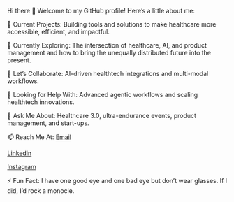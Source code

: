 Hi there 👋
Welcome to my GitHub profile!
 Here’s a little about me:

🔭 Current Projects:
Building tools and solutions to make healthcare more accessible, efficient, and impactful.

🌱 Currently Exploring:
The intersection of healthcare, AI, and product management and how to bring the unequally distributed future into the present.

👯 Let’s Collaborate:
AI-driven healthtech integrations and multi-modal workflows.

🤔 Looking for Help With:
Advanced agentic workflows and scaling healthtech innovations.

💬 Ask Me About:
Healthcare 3.0, ultra-endurance events, product management, and start-ups.

📫 Reach Me At:
[Email](mailto:@travcjohnson@gmail.com?subject=Hello!)

[Linkedin](https://www.linkedin.com/in/travcjohnson/)

[Instagram](https://www.instagram.com/traventurr)

⚡ Fun Fact:
I have one good eye and one bad eye but don’t wear glasses. If I did, I’d rock a monocle.
